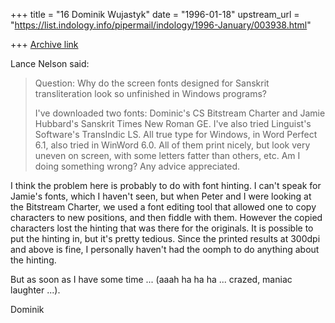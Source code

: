 +++
title = "16 Dominik Wujastyk"
date = "1996-01-18"
upstream_url = "https://list.indology.info/pipermail/indology/1996-January/003938.html"

+++
[Archive link](https://list.indology.info/pipermail/indology/1996-January/003938.html)

Lance Nelson said:
> 
> Question: Why do the screen fonts designed for Sanskrit transliteration 
> look so unfinished in Windows programs?
> 
> I've downloaded two fonts: Dominic's CS Bitstream Charter and Jamie 
> Hubbard's Sanskrit Times New Roman GE.  I've also tried Linguist's 
> Software's TransIndic LS.  All true type for Windows, in Word Perfect 
> 6.1, also tried in WinWord 6.0.  All of them print nicely, but look very 
> uneven on screen, with some letters fatter than others, etc.  Am I doing 
> something wrong?  Any advice appreciated.

I think the problem here is probably to do with font hinting.  I can't
speak for Jamie's fonts, which I haven't seen, but when Peter and I were
looking at the Bitstream Charter, we used a font editing tool that
allowed one to copy characters to new positions, and then fiddle with
them.  However the copied characters lost the hinting that was there for
the originals.  It is possible to put the hinting in, but it's pretty
tedious.  Since the printed results at 300dpi and above is fine, I
personally haven't had the oomph to do anything about the hinting.

But as soon as I have some time ... (aaah ha ha ha ... crazed, maniac
laughter ...).

Dominik







